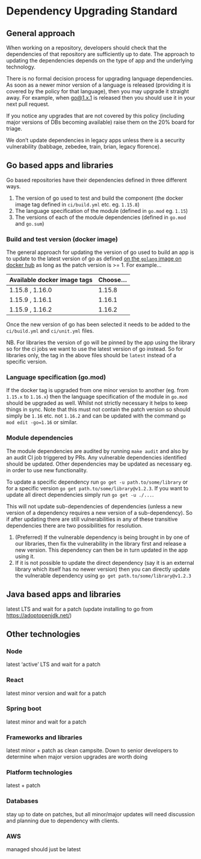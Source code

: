 Dependency Upgrading Standard
=============================

## General approach

When working on a repository, developers should check that the dependencies of that repository are sufficiently up to
date. The approach to updating the dependencies depends on the type of app and the underlying technology.

There is no formal decision process for upgrading language dependencies. As soon as a newer minor version of a language
is released (providing it is covered by the policy for that language), then you may upgrade it straight away. For 
example, when go@1.x.1 is released then you should use it in your next pull request.

If you notice any upgrades that are not covered by this policy (including major versions of DBs becoming available)
raise them on the 20% board for triage.

We don’t update dependencies in legacy apps unless there is a security vulnerability (babbage, zebedee, train, brian,
legacy florence).

## Go based apps and libraries

Go based repositories have their dependencies defined in three different ways.
1. The version of go used to test and build the component (the docker image tag defined in `ci/build.yml` etc. eg. `1.15.8`)
2. The language specification of the module (defined in `go.mod` eg. `1.15`)
3. The versions of each of the module dependencies (defined in `go.mod` and `go.sum`)

### Build and test version (docker image)

The general approach for updating the version of go used to build an app is to update to the latest version of go as
defined [on the `golang` image on docker hub](https://hub.docker.com/_/golang) as long as the patch version is >= 1. 
For example…

| Available docker image tags | Choose… |
| --------------------------- | ------- |
| 1.15.8 , 1.16.0             | 1.15.8  |
| 1.15.9 , 1.16.1             | 1.16.1  |
| 1.15.9 , 1.16.2             | 1.16.2  |

Once the new version of go has been selected it needs to be added to the `ci/build.yml` and `ci/unit.yml` files.

NB. For libraries the version of go will be pinned by the app using the library so for the ci jobs we want to use the 
latest version of go instead. So for libraries only, the tag in the above files should be `latest` instead of a specific
version. 

### Language specification (go.mod)

If the docker tag is upgraded from one minor version to another (eg. from `1.15.x` to `1.16.x`) then the language
specification of the module in `go.mod` should be upgraded as well. Whilst not strictly necessary it helps to keep
things in sync. Note that this must not contain the patch version so should simply be `1.16` etc. not `1.16.2` and can
be updated with the command `go mod edit -go=1.16` or similar.

### Module dependencies

The module dependencies are audited by running `make audit` and also by an audit CI job triggered by PRs. Any vulnerable
dependencies identified should be updated. Other dependencies may be updated as necessary eg. in order to use new
functionality.

To update a specific dependency run `go get -u path.to/some/library` or for a specific version 
`go get path.to/some/library@v1.2.3`. If you want to update all direct dependencies simply run `go get -u ./...`.

This will not update sub-dependencies of dependencies (unless a new version of a dependency requires a new version of a 
sub-dependency). So if after updating there are still vulnerabilities in any of these transitive dependencies there are
two possibilities for resolution.

1. (Preferred) If the vulnerable dependency is being brought in by one of our libraries, then fix the vulnerability in
   the library first and release a new version. This dependency can then be in turn updated in the app using it.
2. If it is not possible to update the direct dependency (say it is an external library which itself has no newer
   version) then you can directly update the vulnerable dependency using `go get path.to/some/library@v1.2.3`

## Java based apps and libraries

latest LTS and wait for a patch (update installing to go from https://adoptopenjdk.net/)


## Other technologies

### Node 
latest ‘active’ LTS and wait for a patch

### React 
latest minor version and wait for a patch

### Spring boot 
latest minor and wait for a patch

### Frameworks and libraries
latest minor + patch as clean campsite. Down to senior developers to determine when major version upgrades are worth doing

### Platform technologies 
latest + patch

### Databases 
stay up to date on patches, but all minor/major updates will need discussion and planning due to dependency with clients.

### AWS 
managed should just be latest



